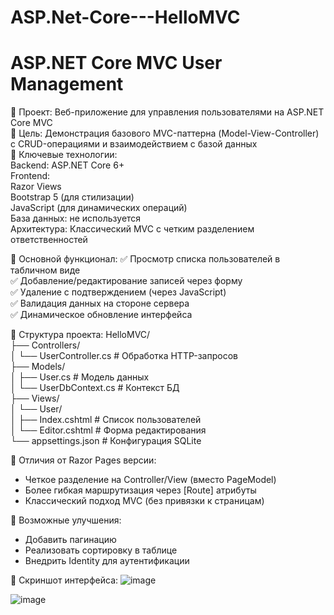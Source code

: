 # ASP.Net-Core---HelloMVC
ASP.NET Core MVC User Management
===

🔹 Проект: Веб-приложение для управления пользователями на ASP.NET Core MVC <br />
🔹 Цель: Демонстрация базового MVC-паттерна (Model-View-Controller) с CRUD-операциями и взаимодействием с базой данных <br />
🔹 Ключевые технологии: <br />
Backend: ASP.NET Core 6+ <br />
Frontend:  <br />
Razor Views <br />
Bootstrap 5 (для стилизации) <br />
JavaScript (для динамических операций) <br />
База данных: не используется  <br />
Архитектура: Классический MVC с четким разделением ответственностей <br />

🔹 Основной функционал:
✅ Просмотр списка пользователей в табличном виде <br />
✅ Добавление/редактирование записей через форму <br />
✅ Удаление с подтверждением (через JavaScript) <br />
✅ Валидация данных на стороне сервера <br />
✅ Динамическое обновление интерфейса <br />

🔹 Структура проекта:
HelloMVC/ <br />
├── Controllers/ <br />
│   └── UserController.cs      # Обработка HTTP-запросов <br />
├── Models/ <br />
│   ├── User.cs                # Модель данных <br />
│   └── UserDbContext.cs       # Контекст БД <br />
├── Views/ <br />
│   └── User/ <br />
│       ├── Index.cshtml       # Список пользователей <br />
│       └── Editor.cshtml     # Форма редактирования <br />
└── appsettings.json           # Конфигурация SQLite <br />

🔹 Отличия от Razor Pages версии:
- Четкое разделение на Controller/View (вместо PageModel)
- Более гибкая маршрутизация через [Route] атрибуты
- Классический подход MVC (без привязки к страницам)

🔹 Возможные улучшения:
- Добавить пагинацию
- Реализовать сортировку в таблице
- Внедрить Identity для аутентификации

🔹 Скриншот интерфейса:
![image](https://github.com/user-attachments/assets/3b16a47a-969e-455d-9ac7-470ace55bbcc)

![image](https://github.com/user-attachments/assets/97d2852e-415c-4075-bcb3-a90156aa4807)

